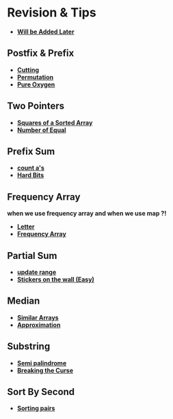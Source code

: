 # Revision & Tips

- [**Will be Added Later**](https://drive.google.com/file/d/1NO1X4g381iT18PdbO8pk1_4_vLx72XXw/view?usp=sharing)

## **Postfix & Prefix**

- **[Cutting](https://codeforces.com/group/dfmvO0RN41/contest/227601/problem/A)**
- **[Permutation](https://codeforces.com/group/u3Ii79X3NY/contest/270254/problem/L)**
- **[Pure Oxygen](https://codeforces.com/group/9PTNrhBNKn/contest/337624/problem/F)**

## **Two Pointers**

- **[Squares of a Sorted Array](https://leetcode.com/problems/squares-of-a-sorted-array)**
- **[Number of Equal](https://codeforces.com/edu/course/2/lesson/9/1/practice/contest/307092/problem/C)**

## **Prefix Sum**

- **[count a's](https://codeforces.com/group/c3FDl9EUi9/contest/262795/problem/H)**
- **[Hard Bits](https://codeforces.com/group/p6hc42ieQe/contest/324287/problem/G)**

## **Frequency Array**

**when we use frequency array and when we use map ?!**

- **[Letter](https://codeforces.com/group/u3Ii79X3NY/contest/270254/problem/D)**
- **[Frequency Array](https://codeforces.com/group/MWSDmqGsZm/contest/219774/problem/V)**

## **Partial Sum**

- **[update range](https://codeforces.com/group/c3FDl9EUi9/contest/262795/problem/F)**
- **[Stickers on the wall (Easy)](https://codeforces.com/gym/302587/problem/E)**

## **Median**

- **[Similar Arrays](https://codeforces.com/gym/102873/problem/C)**
- **[Approximation](https://codeforces.com/group/MEqF8b6wBT/contest/324245/problem/V)**

## **Substring**

- **[Semi palindrome](https://codeforces.com/group/2ia6U65GWG/contest/335066/problem/B)**
- **[Breaking the Curse](https://codeforces.com/gym/101840/problem/B)**

## **Sort By Second**

- **[Sorting pairs](https://codeforces.com/group/c3FDl9EUi9/contest/262795/problem/K)**
